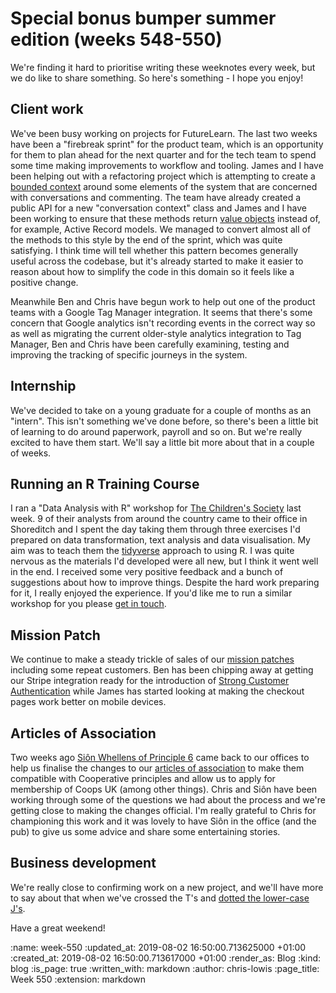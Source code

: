 Special bonus bumper summer edition (weeks 548-550)
========

We're finding it hard to prioritise writing these weeknotes every week, but we do like to share something. So here's something - I hope you enjoy!

## Client work

We've been busy working on projects for FutureLearn. The last two weeks have been a "firebreak sprint" for the product team, which is an opportunity for them to plan ahead for the next quarter and for the tech team to spend some time making improvements to workflow and tooling. James and I have been helping out with a refactoring project which is attempting to create a [bounded context](https://martinfowler.com/bliki/BoundedContext.html) around some elements of the system that are concerned with conversations and commenting. The team have already created a public API for a new "conversation context" class and James and I have been working to ensure that these methods return [value objects](https://en.wikipedia.org/wiki/Value_object) instead of, for example, Active Record models. We managed to convert almost all of the methods to this style by the end of the sprint, which was quite satisfying. I think time will tell whether this pattern becomes generally useful across the codebase, but it's already started to make it easier to reason about how to simplify the code in this domain so it feels like a positive change.

Meanwhile Ben and Chris have begun work to help out one of the product teams with a Google Tag Manager integration. It seems that there's some concern that Google analytics isn't recording events in the correct way so as well as migrating the current older-style analytics integration to Tag Manager, Ben and Chris have been carefully examining, testing and improving the tracking of specific journeys in the system.

## Internship

We've decided to take on a young graduate for a couple of months as an "intern". This isn't something we've done before, so there's been a little bit of learning to do around paperwork, payroll and so on. But we're really excited to have them start. We'll say a little bit more about that in a couple of weeks.

## Running an R Training Course

I ran a "Data Analysis with R" workshop for [The Children's Society](https://www.childrenssociety.org.uk/) last week. 9 of their analysts from around the country came to their office in Shoreditch and I spent the day taking them through three exercises I'd prepared on data transformation, text analysis and data visualisation. My aim was to teach them the [tidyverse](https://www.tidyverse.org/) approach to using R. I was quite nervous as the materials I'd developed were all new, but I think it went well in the end. I received some very positive feedback and a bunch of suggestions about how to improve things. Despite the hard work preparing for it, I really enjoyed the experience. If you'd like me to run a similar workshop for you please [get in touch](mailto:lets@gofreerange.com).

## Mission Patch

We continue to make a steady trickle of sales of our [mission patches](https://mission-patch.com/) including some repeat customers. Ben has been chipping away at getting our Stripe integration ready for the introduction of [Strong Customer Authentication](https://stripe.com/guides/strong-customer-authentication) while James has started looking at making the checkout pages work better on mobile devices.

## Articles of Association

Two weeks ago [Siôn Whellens of Principle 6](https://wiki.coops.tech/wiki/Principle_Six) came back to our offices to help us finalise the changes to our [articles of association](https://www.gov.uk/limited-company-formation/memorandum-and-articles-of-association) to make them compatible with Cooperative principles and allow us to apply for membership of Coops UK (among other things). Chris and Siôn have been working through some of the questions we had about the process and we're getting close to making the changes official. I'm really grateful to Chris for championing this work and it was lovely to have Siôn in the office (and the pub) to give us some advice and share some entertaining stories.

## Business development

We're really close to confirming work on a new project, and we'll have more to say about that when we've crossed the T's and [dotted the lower-case J's](https://www.youtube.com/watch?v=9vvMKxDvAt8).


Have a great weekend!


:name: week-550
:updated_at: 2019-08-02 16:50:00.713625000 +01:00
:created_at: 2019-08-02 16:50:00.713617000 +01:00
:render_as: Blog
:kind: blog
:is_page: true
:written_with: markdown
:author: chris-lowis
:page_title: Week 550
:extension: markdown
